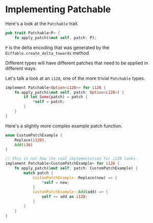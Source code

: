 # Implementing Patchable

Here's a look at the `Patchable` trait.

```rust
pub trait Patchable<P> {
    fn apply_patch(&mut self, patch: P);
```

`P` is the delta encoding that was generated by the `Diffable.create_delta_towards` method.

Different types will have different patches that need to be applied in
different ways.

Let's talk a look at an `i128`, one of the more trivial `Patchable` types.

```rust
implement Patchable<Option<i128>> for i128 {
	fn apply_patch(&mut self, patch: Option<i128>) {
		if let Some(patch) = patch {
		    *self = patch;
		}
	}
}
```

Here's a slightly more complex example patch function.

```rust
enum CustomPatchExample {
    Replace(i128),
    Add(i16)
}

// This is not how the real implementation for i128 looks.
implement Patchable<CustomPatchExample> for i128 {
	fn apply_patch(&mut self, patch: CustomPatchExample) {
		match patch {
			CustomPatchExample::Replace(new) => {
			    *self = new;
			}
			CustomPatchExample::Add(add) => {
			    self += add as i128;
			}
		}
	}
}
```
